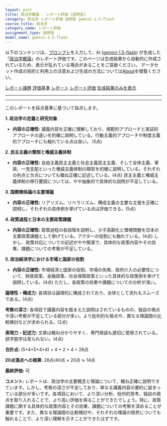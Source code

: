 ```yaml
---
layout: post
title: 政治学概論 - レポート評価 (説明型)
category: 政治学 レポート評価 説明型 gemini-1.5-flash
course_title: 政治学
category_name: レポート評価
assignment_type: 説明型
model_name: gemini-1.5-flash
---
```


以下のコンテンツは、[プロンプト](http://127.0.0.1:8000/generated/政治学/gemini-1.5-flash/prompt_レポート評価-説明型.md)を入力して、AI ([gemini-1.5-flash](contents/gemini-1.5-flash)) が生成した「[政治学概論](/contents/政治学/)」のレポート評価です。このページは生成結果から自動的に作成されているため、表示が乱れている場合があることをご容赦ください。
データセット作成の目的と利用上の注意および生成の方法については[About](/About)を御覧ください。

[レポート課題](../レポート課題-説明型)
[評価基準](../評価基準-説明型)
[レポート](../レポート-説明型)
[レポート評価](../レポート評価-説明型)
[生成結果のみを表示](http://127.0.0.1:8000/generated/政治学/gemini-1.5-flash/レポート評価-説明型.md)
  

***
***
  
このレポートを採点基準に基づいて採点します。

**1. 政治学の定義と研究対象**

* **内容の正確性:** 講義内容を正確に理解しており、規範的アプローチと実証的アプローチの違いを的確に説明している。行動主義的アプローチや制度主義的アプローチにも触れている点は良い。 (5点)

**2. 民主主義の類型と権威主義体制**

* **内容の正確性:** 自由主義民主主義と社会主義民主主義、そして全体主義、軍政、一党支配といった権威主義体制の類型を的確に説明している。それぞれの利点と欠点についても概ね正確に記述している。(4点)  民主主義と権威主義体制の移行要因については、やや抽象的で具体的な説明が不足している。

**3. 国際関係論の主要理論**

* **内容の正確性:** リアリズム、リベラリズム、構成主義の主要な主張を正確に説明し、それぞれの具体例を挙げている点は評価できる。(5点)

**4. 政策過程と日本の主要政策課題**

* **内容の正確性:** 政策過程の各段階を説明し、少子高齢化と環境問題を日本の主要政策課題として挙げている。アクターの役割にも触れている。(4点)  しかし、政策対応についての記述がやや簡潔で、具体的な政策内容やその効果、課題についての考察が不足している。

**5. 政治経済学における市場と国家の役割**

* **内容の正確性:** 市場経済と国家の役割、市場の失敗、政府介入の必要性について、財政政策、金融政策、社会保障政策といった具体的な政策例を挙げて説明している。(4点)  ただし、各政策の効果や課題についての分析が浅い。


**論理性・構成力:** 各項目は論理的に構成されており、全体として流れもスムーズである。(4点)


**考察の深さ:** 各項目で講義内容を踏まえた説明はされているものの、独自の視点や深い考察が不足している部分が多い。より批判的な視点や、異なる理論間の比較検討などが求められる。(2点)


**表現力・記述力:** 文章は概ね分かりやすく、専門用語も適切に使用されている。誤字脱字は見られない。(4点)


**合計点:** (5+4+5+4+4) + 4 + 2 + 4 = 28点

**20点満点への換算:** 28点/40点 × 20点 ≒ 14点


**最終評価:** 可


**コメント:** レポートは、政治学の主要概念と理論について、概ね正確に説明できています。しかし、考察の深さが不足しており、単なる講義内容の要約に留まっている部分が多いです。各項目において、より深い分析、批判的思考、独自の視点を取り入れることで、より高い評価を得ることができたでしょう。特に、政策課題に関する具体的な政策内容とその効果、課題についての考察を深めることが重要です。また、異なる理論間の比較検討や、それぞれの理論の限界についても触れることで、より深い理解を示すことができたはずです。
